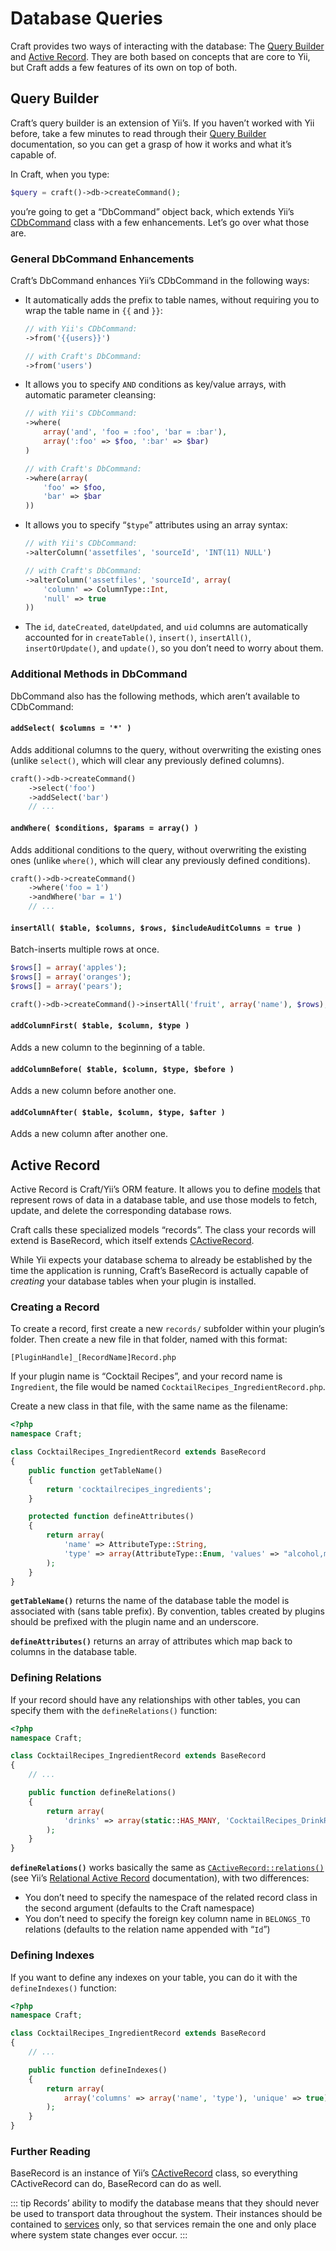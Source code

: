 # Database Queries

Craft provides two ways of interacting with the database: The [Query Builder](#query-builder) and [Active Record](#active-record). They are both based on concepts that are core to Yii, but Craft adds a few features of its own on top of both.

## Query Builder

Craft’s query builder is an extension of Yii’s. If you haven’t worked with Yii before, take a few minutes to read through their [Query Builder](http://www.yiiframework.com/doc/guide/1.1/en/database.query-builder) documentation, so you can get a grasp of how it works and what it’s capable of.

In Craft, when you type:

```php
$query = craft()->db->createCommand();
```

you’re going to get a “DbCommand” object back, which extends Yii’s [CDbCommand](http://www.yiiframework.com/doc/api/1.1/CDbCommand) class with a few enhancements. Let’s go over what those are.

### General DbCommand Enhancements

Craft’s DbCommand enhances Yii’s CDbCommand in the following ways:

- It automatically adds the prefix to table names, without requiring you to wrap the table name in `{{` and `}}`:

    ```php
    // with Yii's CDbCommand:
    ->from('{{users}}')

    // with Craft's DbCommand:
    ->from('users')
    ```

- It allows you to specify `AND` conditions as key/value arrays, with automatic parameter cleansing:

    ```php
    // with Yii's CDbCommand:
    ->where(
        array('and', 'foo = :foo', 'bar = :bar'),
        array(':foo' => $foo, ':bar' => $bar)
    )

    // with Craft's DbCommand:
    ->where(array(
        'foo' => $foo,
        'bar' => $bar
    ))
    ```

- It allows you to specify “`$type`” attributes using an array syntax:

    ```php
    // with Yii's CDbCommand:
    ->alterColumn('assetfiles', 'sourceId', 'INT(11) NULL')

    // with Craft's DbCommand:
    ->alterColumn('assetfiles', 'sourceId', array(
        'column' => ColumnType::Int,
        'null' => true
    ))
    ```


- The `id`, `dateCreated`, `dateUpdated`, and `uid` columns are automatically accounted for in `createTable()`, `insert()`, `insertAll()`, `insertOrUpdate()`, and `update()`, so you don’t need to worry about them.

### Additional Methods in DbCommand

DbCommand also has the following methods, which aren’t available to CDbCommand:

#### `addSelect( $columns = '*' )`

Adds additional columns to the query, without overwriting the existing ones (unlike `select()`, which will clear any previously defined columns).

```php
craft()->db->createCommand()
    ->select('foo')
    ->addSelect('bar')
    // ...
```

#### `andWhere( $conditions, $params = array() )`

Adds additional conditions to the query, without overwriting the existing ones (unlike `where()`, which will clear any previously defined conditions).

```php
craft()->db->createCommand()
    ->where('foo = 1')
    ->andWhere('bar = 1')
    // ...
```

#### `insertAll( $table, $columns, $rows, $includeAuditColumns = true )`

Batch-inserts multiple rows at once.

```php
$rows[] = array('apples');
$rows[] = array('oranges');
$rows[] = array('pears');

craft()->db->createCommand()->insertAll('fruit', array('name'), $rows);
```

#### `addColumnFirst( $table, $column, $type )`

Adds a new column to the beginning of a table.

#### `addColumnBefore( $table, $column, $type, $before )`

Adds a new column before another one.

#### `addColumnAfter( $table, $column, $type, $after )`

Adds a new column after another one.


## Active Record

Active Record is Craft/Yii’s ORM feature. It allows you to define [models](models.md) that represent rows of data in a database table, and use those models to fetch, update, and delete the corresponding database rows.

Craft calls these specialized models “records”. The class your records will extend is BaseRecord, which itself extends [CActiveRecord](http://www.yiiframework.com/doc/api/1.1/CActiveRecord).

While Yii expects your database schema to already be established by the time the application is running, Craft’s BaseRecord is actually capable of _creating_ your database tables when your plugin is installed.

### Creating a Record

To create a record, first create a new `records/` subfolder within your plugin’s folder. Then create a new file in that folder, named with this format:

```
[PluginHandle]_[RecordName]Record.php
```

If your plugin name is “Cocktail Recipes”, and your record name is `Ingredient`, the file would be named `CocktailRecipes_IngredientRecord.php`.

Create a new class in that file, with the same name as the filename:

```php
<?php
namespace Craft;

class CocktailRecipes_IngredientRecord extends BaseRecord
{
    public function getTableName()
    {
        return 'cocktailrecipes_ingredients';
    }

    protected function defineAttributes()
    {
        return array(
            'name' => AttributeType::String,
            'type' => array(AttributeType::Enum, 'values' => "alcohol,mixer,other"),
        );
    }
}
```

**`getTableName()`** returns the name of the database table the model is associated with (sans table prefix). By convention, tables created by plugins should be prefixed with the plugin name and an underscore.

**`defineAttributes()`** returns an array of attributes which map back to columns in the database table.

### Defining Relations

If your record should have any relationships with other tables, you can specify them with the `defineRelations()` function:

```php
<?php
namespace Craft;

class CocktailRecipes_IngredientRecord extends BaseRecord
{
    // ...

    public function defineRelations()
    {
        return array(
            'drinks' => array(static::HAS_MANY, 'CocktailRecipes_DrinkRecord', 'ingredientId'),
        );
    }
}
```

**`defineRelations()`** works basically the same as [`CActiveRecord::relations()`](http://www.yiiframework.com/doc/api/1.1/CActiveRecord#relations-detail) (see Yii’s [Relational Active Record](http://www.yiiframework.com/doc/guide/1.1/en/database.arr) documentation), with two differences:

- You don’t need to specify the namespace of the related record class in the second argument (defaults to the Craft namespace)
- You don’t need to specify the foreign key column name in `BELONGS_TO` relations (defaults to the relation name appended with “`Id`”)


### Defining Indexes

If you want to define any indexes on your table, you can do it with the `defineIndexes()` function:

```php
<?php
namespace Craft;

class CocktailRecipes_IngredientRecord extends BaseRecord
{
    // ...

    public function defineIndexes()
    {
        return array(
            array('columns' => array('name', 'type'), 'unique' => true),
        );
    }
}
```

### Further Reading

BaseRecord is an instance of Yii’s [CActiveRecord](http://www.yiiframework.com/doc/api/1.1/CActiveRecord) class, so everything CActiveRecord can do, BaseRecord can do as well.

::: tip
Records’ ability to modify the database means that they should never be used to transport data throughout the system. Their instances should be contained to [services](services.md) only, so that services remain the one and only place where system state changes ever occur.
:::
